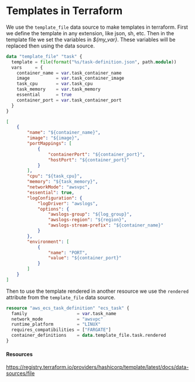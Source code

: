 # Templates in Terraform

We use the `template_file` data source to make templates in terraform. First we define the template in any extension, like json, sh, etc. Then in the template file we set the variables in *${my_var}*. These variables will be replaced then using the data source.

```terraform
data "template_file" "task" {
  template = file(format("%s/task-definition.json", path.module))
  vars     = {
    container_name = var.task_container_name
    image          = var.task_container_image
    task_cpu       = var.task_cpu
    task_memory    = var.task_memory
    essential      = true
    container_port = var.task_container_port
  }
}
```

```json
[
    {
        "name": "${container_name}",
        "image": "${image}",
        "portMappings": [
            {
                "containerPort": "${container_port}",
                "hostPort": "${container_port}"
            }
        ],
        "cpu": "${task_cpu}",
        "memory": "${task_memory}",
        "networkMode": "awsvpc",
        "essential": true,
        "logConfiguration": {
            "logDriver": "awslogs",
            "options": {
                "awslogs-group": "${log_group}",
                "awslogs-region": "${region}",
                "awslogs-stream-prefix": "${container_name}"
            }
        },
        "environment": [
            {
                "name": "PORT",
                "value": "${container_port}"
            }
        ]
    }
]
```

Then to use the template rendered in another resource we use the `rendered` attribute from the `template_file` data source.

```terraform
resource "aws_ecs_task_definition" "ecs_task" {
  family                   = var.task_name
  network_mode             = "awsvpc"
  runtime_platform         = "LINUX"
  requires_compatibilities = ["FARGATE"]
  container_definitions    = data.template_file.task.rendered
}
```

#### Resources

https://registry.terraform.io/providers/hashicorp/template/latest/docs/data-sources/file